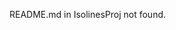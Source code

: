 <!-- Generated Documentation -->
<!-- Generated Documentation -->
README.md in IsolinesProj not found.
